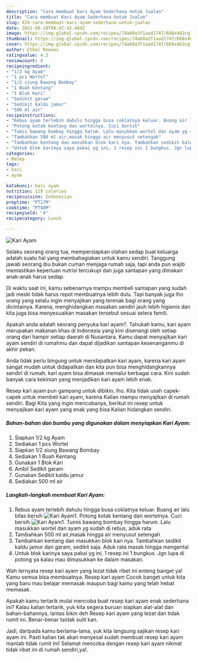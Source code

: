```yaml
---
description: "Cara membuat Kari Ayam Sederhana Untuk Jualan"
title: "Cara membuat Kari Ayam Sederhana Untuk Jualan"
slug: 424-cara-membuat-kari-ayam-sederhana-untuk-jualan
date: 2021-06-18T08:42:42.484Z
image: https://img-global.cpcdn.com/recipes/74a60a3f1aad1747/680x482cq70/kari-ayam-foto-resep-utama.jpg
thumbnail: https://img-global.cpcdn.com/recipes/74a60a3f1aad1747/680x482cq70/kari-ayam-foto-resep-utama.jpg
cover: https://img-global.cpcdn.com/recipes/74a60a3f1aad1747/680x482cq70/kari-ayam-foto-resep-utama.jpg
author: Ethel Reeves
ratingvalue: 4.2
reviewcount: 4
recipeingredient:
- "1/2 kg Ayam"
- "1 pcs Wortel"
- "1/2 siung Bawang Bombay"
- "1 Buah Kentang"
- "1 Blok Kari"
- "Sedikit garam"
- "Sedikit kaldu jamur"
- "500 ml air"
recipeinstructions:
- "Rebus ayam terlebih dahulu hingga busa coklatnya keluar. Buang air lalu bilas bersih"
- "Potong kotak kentang dan wortelnya. Cuci bersih"
- "Tumis bawang bombay hingga harum. Lalu masukkan wortel dan ayam yg sudah di rebus, aduk rata"
- "Tambahkan 500 ml air,masak hingga air menyusut setengah"
- "Tambahkan kentang dan masukkan blok kari nya. Tambahkan sedikit kaldu jamur dan garam, sedikit saja. Aduk rata masak hingga mengental"
- "Untuk blok karinya saya pakai yg ini, 1 resep ini 1 bungkus. Jgn lupa di potong ya kalau mau dimasukkan ke dalam masakan."
categories:
- Resep
tags:
- kari
- ayam

katakunci: kari ayam 
nutrition: 119 calories
recipecuisine: Indonesian
preptime: "PT17M"
cooktime: "PT40M"
recipeyield: "4"
recipecategory: Lunch

---
```



![Kari Ayam](https://img-global.cpcdn.com/recipes/74a60a3f1aad1747/680x482cq70/kari-ayam-foto-resep-utama.jpg)

Selaku seorang orang tua, mempersiapkan olahan sedap buat keluarga adalah suatu hal yang membahagiakan untuk kamu sendiri. Tanggung jawab seorang ibu bukan cuman menjaga rumah saja, tapi anda pun wajib memastikan keperluan nutrisi tercukupi dan juga santapan yang dimakan anak-anak harus sedap.

Di waktu  saat ini, kamu sebenarnya mampu membeli santapan yang sudah jadi meski tidak harus repot membuatnya lebih dulu. Tapi banyak juga lho orang yang selalu ingin menyajikan yang terenak bagi orang yang dicintainya. Karena, menghidangkan masakan sendiri jauh lebih higienis dan kita juga bisa menyesuaikan masakan tersebut sesuai selera famili. 



Apakah anda adalah seorang penyuka kari ayam?. Tahukah kamu, kari ayam merupakan makanan khas di Indonesia yang kini disenangi oleh setiap orang dari hampir setiap daerah di Nusantara. Kamu dapat menyajikan kari ayam sendiri di rumahmu dan dapat dijadikan santapan kesenanganmu di akhir pekan.

Anda tidak perlu bingung untuk mendapatkan kari ayam, karena kari ayam sangat mudah untuk didapatkan dan kita pun bisa menghidangkannya sendiri di rumah. kari ayam bisa dimasak memalui berbagai cara. Kini sudah banyak cara kekinian yang menjadikan kari ayam lebih enak.

Resep kari ayam pun gampang untuk dibikin, lho. Kita tidak usah capek-capek untuk membeli kari ayam, karena Kalian mampu menyajikan di rumah sendiri. Bagi Kita yang ingin mencobanya, berikut ini resep untuk menyajikan kari ayam yang enak yang bisa Kalian hidangkan sendiri.

<!--inarticleads1-->

##### Bahan-bahan dan bumbu yang digunakan dalam menyiapkan Kari Ayam:

1. Siapkan 1/2 kg Ayam
1. Sediakan 1 pcs Wortel
1. Siapkan 1/2 siung Bawang Bombay
1. Sediakan 1 Buah Kentang
1. Gunakan 1 Blok Kari
1. Ambil Sedikit garam
1. Gunakan Sedikit kaldu jamur
1. Sediakan 500 ml air




<!--inarticleads2-->

##### Langkah-langkah membuat Kari Ayam:

1. Rebus ayam terlebih dahulu hingga busa coklatnya keluar. Buang air lalu bilas bersih
<img src="https://img-global.cpcdn.com/steps/d2d03c418118cdc9/160x128cq70/kari-ayam-langkah-memasak-1-foto.jpg" alt="Kari Ayam">1. Potong kotak kentang dan wortelnya. Cuci bersih
<img src="https://img-global.cpcdn.com/steps/a95785a6438d2eb1/160x128cq70/kari-ayam-langkah-memasak-2-foto.jpg" alt="Kari Ayam">1. Tumis bawang bombay hingga harum. Lalu masukkan wortel dan ayam yg sudah di rebus, aduk rata
1. Tambahkan 500 ml air,masak hingga air menyusut setengah
1. Tambahkan kentang dan masukkan blok kari nya. Tambahkan sedikit kaldu jamur dan garam, sedikit saja. Aduk rata masak hingga mengental
1. Untuk blok karinya saya pakai yg ini, 1 resep ini 1 bungkus. Jgn lupa di potong ya kalau mau dimasukkan ke dalam masakan.




Wah ternyata resep kari ayam yang lezat tidak ribet ini enteng banget ya! Kamu semua bisa membuatnya. Resep kari ayam Cocok banget untuk kita yang baru mau belajar memasak maupun bagi kamu yang telah hebat memasak.

Apakah kamu tertarik mulai mencoba buat resep kari ayam enak sederhana ini? Kalau kalian tertarik, yuk kita segera buruan siapkan alat-alat dan bahan-bahannya, lantas bikin deh Resep kari ayam yang lezat dan tidak rumit ini. Benar-benar taidak sulit kan. 

Jadi, daripada kamu berlama-lama, yuk kita langsung sajikan resep kari ayam ini. Pasti kalian tak akan menyesal sudah membuat resep kari ayam mantab tidak rumit ini! Selamat mencoba dengan resep kari ayam nikmat tidak ribet ini di rumah sendiri,ya!.

